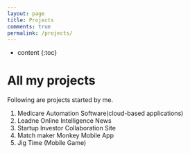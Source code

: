```yaml
---
layout: page
title: Projects
comments: true
permalink: /projects/
---
```


* content
{:toc}

# All my projects
Following are projects started by me. 



1. Medicare Automation Software(cloud-based applications)
2. Leadne Online Intelligence News
2. Startup Investor Collaboration Site
2. Match maker Monkey Mobile App
2. Jig Time (Mobile Game)


